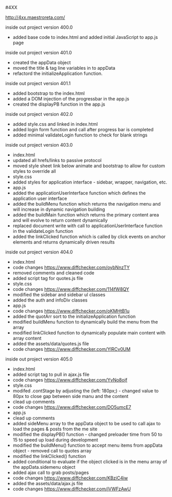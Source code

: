 #4XX

http://4xx.maestroreta.com/

inside out project version 400.0
- added base code to index.html and added initial JavaScript to app.js page

inside out project version 401.0
- created the appData object
- moved the title & tag line variables in to appData
- refactord the initializeApplication function.

inside out project version 401.1
- added bootstrap to the index.html
- added a DOM injection of the progressbar in the app.js
- created the displayPB function in the app.js

inside out project version 402.0
- added style.css and linked in index.html
- added login form function and call after progress bar is completed
- added minimal validateLogin function to check for blank strings

inside out project version 403.0
- index.html
- updated all hrefs/links to passive protocol
- moved style sheet link below animate and bootstrap to allow for custom styles to override all
- style.css
- added styles for application interface - sidebar, wrapper, navigation, etc.
- app.js
- added the applicationUserInterface function which defines the application user interface
- added the buildMenu function which returns the navigation menu and will increase in dynamic navigation building
- added the buildMain function which returns the primary content area and will evolve to return content dynamically
- replaced document write with call to applicationUserInterface function in the validateLogin function
- added the linkClicked function which is called by click events on anchor elements and returns dynamically driven results

inside out project version 404.0
- index.html
- code changes https://www.diffchecker.com/oybNnzTY
- removed comments and cleaned code
- added script tag for quotes.js file
- style.css
- code changes https://www.diffchecker.com/114fW8QY
- modified the sidebar and sidebar ul classes
- added the auth and infoDiv classes
- app.js
- code changes https://www.diffchecker.com/oKMHtB1u
- added the quotArr sort to the initializeApplication function
- modified buildMenu function to dynamically build the menu from the array
- modified linkClicked function to dynamically populate main content with array content
- added the assets/data/quotes.js file
- code changes https://www.diffchecker.com/YlRCv0UM

inside out project version 405.0
- index.html
- added script tag to pull in ajax.js file
- code changes https://www.diffchecker.com/YvNo8ojf
- style.css
- modifed .contStage by adjusting the (left: 180px;) - changed value to 80px to close gap between side manu and the content
- clead up comments
- code changes https://www.diffchecker.com/DO5umcE7
- app.js
- clead up comments
- added sideMenu array to the appData object to be used to call ajax to load the pages & posts from the me site
- modified the displayPB() function - changed preloader time from 50 to 15 to speed up load during development
- modified the buildMenu() function to accept menu items from appData object - removed call to quotes array
- modified the linkClicked() function
- added conditional to evaluate if the object clicked is in the menu array of the appData.sidemenu object
- added ajax call to grab posts/pages
- code changes https://www.diffchecker.com/KBziC4iw
- added the assets/data/ajax.js file
- code changes https://www.diffchecker.com/jVWFzAwU
